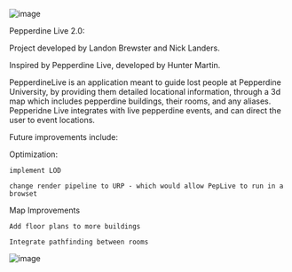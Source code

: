 ![image](https://github.com/user-attachments/assets/62d08701-bd8e-4670-b9e2-9a09da5e3033)

Pepperdine Live 2.0:

Project developed by Landon Brewster and Nick Landers.

Inspired by Pepperdine Live, developed by Hunter Martin.

PepperdineLive is an application meant to guide lost people at Pepperdine University, by providing them detailed locational information, through a 3d map which includes pepperdine buildings, their rooms, and any aliases. Pepperidne Live integrates with live pepperdine events, and can direct the user to event locations.

Future improvements include:

  Optimization:
  
    implement LOD
    
    change render pipeline to URP - which would allow PepLive to run in a browset
  Map Improvements
  
    Add floor plans to more buildings
    
    Integrate pathfinding between rooms

![image](https://github.com/user-attachments/assets/ff71e612-b6ac-484c-9072-ad3fc552f1c9)

